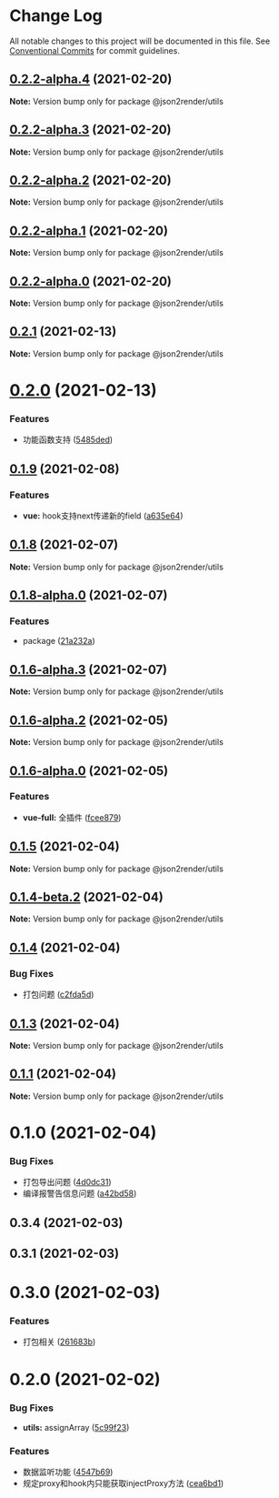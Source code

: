# Change Log

All notable changes to this project will be documented in this file.
See [Conventional Commits](https://conventionalcommits.org) for commit guidelines.

## [0.2.2-alpha.4](https://github.com/fyl080801/json-to-render/compare/@json2render/utils@0.2.2-alpha.3...@json2render/utils@0.2.2-alpha.4) (2021-02-20)

**Note:** Version bump only for package @json2render/utils





## [0.2.2-alpha.3](https://github.com/fyl080801/json-to-render/compare/@json2render/utils@0.2.2-alpha.2...@json2render/utils@0.2.2-alpha.3) (2021-02-20)

**Note:** Version bump only for package @json2render/utils





## [0.2.2-alpha.2](https://github.com/fyl080801/json-to-render/compare/@json2render/utils@0.2.2-alpha.1...@json2render/utils@0.2.2-alpha.2) (2021-02-20)

**Note:** Version bump only for package @json2render/utils





## [0.2.2-alpha.1](https://github.com/fyl080801/json-to-render/compare/@json2render/utils@0.2.2-alpha.0...@json2render/utils@0.2.2-alpha.1) (2021-02-20)

**Note:** Version bump only for package @json2render/utils





## [0.2.2-alpha.0](https://github.com/fyl080801/json-to-render/compare/@json2render/utils@0.2.1...@json2render/utils@0.2.2-alpha.0) (2021-02-20)

**Note:** Version bump only for package @json2render/utils





## [0.2.1](https://github.com/fyl080801/json-to-render/compare/@json2render/utils@0.2.0...@json2render/utils@0.2.1) (2021-02-13)

**Note:** Version bump only for package @json2render/utils





# [0.2.0](https://github.com/fyl080801/json-to-render/compare/@json2render/utils@0.1.9...@json2render/utils@0.2.0) (2021-02-13)


### Features

* 功能函数支持 ([5485ded](https://github.com/fyl080801/json-to-render/commit/5485ded2befff833e4f52f32c78b8edcd19d3395))





## [0.1.9](https://github.com/fyl080801/json-to-render/compare/@json2render/utils@0.1.8...@json2render/utils@0.1.9) (2021-02-08)


### Features

* **vue:** hook支持next传递新的field ([a635e64](https://github.com/fyl080801/json-to-render/commit/a635e6496d2a1efb7f4e6f4771bd8fe9fcf508ec))





## [0.1.8](https://github.com/fyl080801/json-to-render/compare/@json2render/utils@0.1.8-alpha.0...@json2render/utils@0.1.8) (2021-02-07)

**Note:** Version bump only for package @json2render/utils





## [0.1.8-alpha.0](https://github.com/fyl080801/json-to-render/compare/@json2render/utils@0.1.6-alpha.3...@json2render/utils@0.1.8-alpha.0) (2021-02-07)


### Features

* package ([21a232a](https://github.com/fyl080801/json-to-render/commit/21a232a82766424503b2fb7aa78d0a3b5704ecfd))





## [0.1.6-alpha.3](https://github.com/fyl080801/json-to-render/compare/@json2render/utils@0.1.6-alpha.2...@json2render/utils@0.1.6-alpha.3) (2021-02-07)

**Note:** Version bump only for package @json2render/utils





## [0.1.6-alpha.2](https://github.com/fyl080801/json-to-render/compare/@json2render/utils@0.1.6-alpha.0...@json2render/utils@0.1.6-alpha.2) (2021-02-05)

**Note:** Version bump only for package @json2render/utils





## [0.1.6-alpha.0](https://github.com/fyl080801/json-to-render/compare/@json2render/utils@0.1.5...@json2render/utils@0.1.6-alpha.0) (2021-02-05)


### Features

* **vue-full:** 全插件 ([fcee879](https://github.com/fyl080801/json-to-render/commit/fcee879876d95b1dee572e2442179251b195f2ad))





## [0.1.5](https://github.com/fyl080801/json-to-render/compare/@json2render/utils@0.1.4-beta.2...@json2render/utils@0.1.5) (2021-02-04)

**Note:** Version bump only for package @json2render/utils





## [0.1.4-beta.2](https://github.com/fyl080801/json-to-render/compare/@json2render/utils@0.1.4...@json2render/utils@0.1.4-beta.2) (2021-02-04)

**Note:** Version bump only for package @json2render/utils





## [0.1.4](https://github.com/fyl080801/json-to-render/compare/@json2render/utils@0.1.3...@json2render/utils@0.1.4) (2021-02-04)


### Bug Fixes

* 打包问题 ([c2fda5d](https://github.com/fyl080801/json-to-render/commit/c2fda5dd375ab6adc9061a917e39490f65753279))





## [0.1.3](https://github.com/fyl080801/json-to-render/compare/@json2render/utils@0.1.1...@json2render/utils@0.1.3) (2021-02-04)

**Note:** Version bump only for package @json2render/utils





## [0.1.1](https://github.com/fyl080801/json-to-render/compare/@json2render/utils@0.1.0...@json2render/utils@0.1.1) (2021-02-04)

**Note:** Version bump only for package @json2render/utils





# 0.1.0 (2021-02-04)


### Bug Fixes

* 打包导出问题 ([4d0dc31](https://github.com/fyl080801/json-to-render/commit/4d0dc31bb2cd16dbc4c41119c012313fb4d5296d))
* 编译报警告信息问题 ([a42bd58](https://github.com/fyl080801/json-to-render/commit/a42bd58521ea8fd247159ad9a9734f1f63fdfa80))



## 0.3.4 (2021-02-03)



## 0.3.1 (2021-02-03)



# 0.3.0 (2021-02-03)


### Features

* 打包相关 ([261683b](https://github.com/fyl080801/json-to-render/commit/261683b32f382f0fe877fe9cd53565fc875f4d24))



# 0.2.0 (2021-02-02)


### Bug Fixes

* **utils:** assignArray ([5c99f23](https://github.com/fyl080801/json-to-render/commit/5c99f23488541727d66c07e0598f09bd22e0df06))


### Features

* 数据监听功能 ([4547b69](https://github.com/fyl080801/json-to-render/commit/4547b692f4e8876c8e873c8553b37fbd147ab721))
* 规定proxy和hook内只能获取injectProxy方法 ([cea6bd1](https://github.com/fyl080801/json-to-render/commit/cea6bd1f462da236ed04cc814f8e67c86c5e498f))
